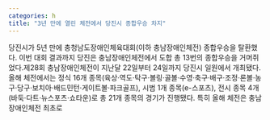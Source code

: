 ```yaml
---
categories: h
title: "3년 만에 열린 체전에서 당진시 종합우승 차지"
---
```

당진시가 5년 만에 충청남도장애인체육대회(이하 충남장애인체전) 종합우승을 탈환했다. 이번 대회 결과까지 당진은 충남장애인체전에서 도합 총 13번의 종합우승을 거머쥐었다.제28회 충남장애인체전이 지난달 22일부터 24일까지 당진시 일원에서 개최됐다. 올해 체전에서는 정식 16개 종목(육상·역도·탁구·볼링·골볼·수영·축구·배구·조정·론볼·농구·당구·보치아·배드민턴·게이트볼·파크골프), 시범 1개 종목(e-스포츠), 전시 종목 4개(바둑·다트·뉴스포츠·쇼타운)로 총 21개 종목의 경기가 진행됐다. 특히 올해 체전은 충남장애인체전 최초로